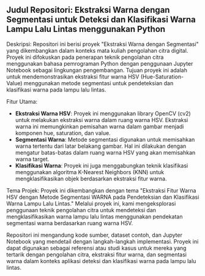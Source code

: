 <h2>Judul Repositori: Ekstraksi Warna dengan Segmentasi untuk Deteksi dan Klasifikasi Warna Lampu Lalu Lintas menggunakan Python</h2>

Deskripsi:
Repositori ini berisi proyek "Ekstraksi Warna dengan Segmentasi" yang dikembangkan dalam konteks mata kuliah pengolahan citra digital. Proyek ini difokuskan pada penerapan teknik pengolahan citra menggunakan bahasa pemrograman Python dengan penggunaan Jupyter Notebook sebagai lingkungan pengembangan. Tujuan proyek ini adalah untuk mendemonstrasikan ekstraksi fitur warna HSV (Hue-Saturation-Value) menggunakan metode segmentasi untuk pendeteksian dan klasifikasi warna pada lampu lalu lintas.

Fitur Utama:
- **Ekstraksi Warna HSV**: Proyek ini menggunakan library OpenCV (cv2) untuk melakukan ekstraksi warna dalam ruang warna HSV. Ekstraksi warna ini memungkinkan pemisahan warna dalam gambar menjadi komponen hue, saturation, dan value.
- **Segmentasi Warna**: Metode segmentasi digunakan untuk memisahkan warna tertentu dari latar belakang gambar. Hal ini dilakukan dengan mengatur batas-batas dalam ruang warna HSV yang akan memisahkan warna target.
- **Klasifikasi Warna**: Proyek ini juga menggabungkan teknik klasifikasi menggunakan algoritma K-Nearest Neighbors (KNN) untuk mengklasifikasikan objek berdasarkan ekstraksi fitur warna.

Tema Projek:
Proyek ini dikembangkan dengan tema "Ekstraksi Fitur Warna HSV dengan Metode Segmentasi WARNA pada Pendeteksian dan Klasifikasi Warna Lampu Lalu Lintas." Melalui proyek ini, kami mengeksplorasi penggunaan teknik pengolahan citra untuk mendeteksi dan mengklasifikasikan warna lampu lalu lintas menggunakan pendekatan segmentasi warna berdasarkan ruang warna HSV.

Repositori ini mengandung kode sumber, dataset contoh, dan Jupyter Notebook yang mendetail dengan langkah-langkah implementasi. Proyek ini dapat digunakan sebagai referensi atau studi kasus untuk mereka yang tertarik dengan pengolahan citra, ekstraksi fitur warna, dan segmentasi warna dalam konteks aplikasi deteksi dan klasifikasi warna pada lampu lalu lintas.
